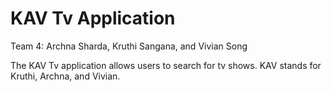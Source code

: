 # KAV Tv Application

Team 4: Archna Sharda, Kruthi Sangana, and Vivian Song

The KAV Tv application allows users to search for tv shows. KAV stands for Kruthi, Archna, and Vivian. 
